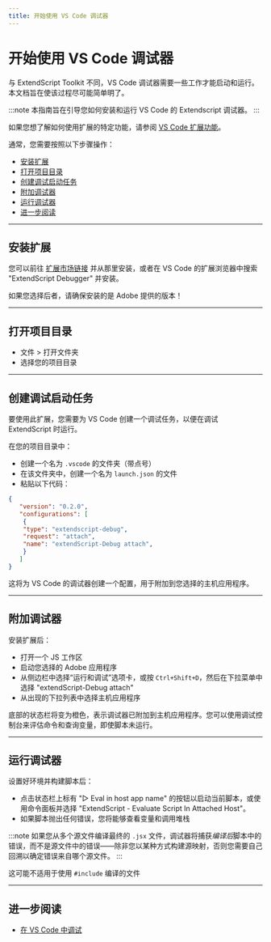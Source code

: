 ```yaml
---
title: 开始使用 VS Code 调试器
---
```

# 开始使用 VS Code 调试器

与 ExtendScript Toolkit 不同，VS Code 调试器需要一些工作才能启动和运行。本文档旨在使该过程尽可能简单明了。

:::note
本指南旨在引导您如何安装和运行 VS Code 的 Extendscript 调试器。
:::

如果您想了解如何使用扩展的特定功能，请参阅 [VS Code 扩展功能](../vscode-extension-features)。

通常，您需要按照以下步骤操作：

- [安装扩展](#installing-the-extension)
- [打开项目目录](#opening-a-project-directory)
- [创建调试启动任务](#creating-a-debug-launch-task)
- [附加调试器](#attaching-the-debugger)
- [运行调试器](#running-the-debugger)
- [进一步阅读](#futher-reading)

---

## 安装扩展

您可以前往 [扩展市场链接](https://marketplace.visualstudio.com/items?itemName=Adobe.extendscript-debug) 并从那里安装，或者在 VS Code 的扩展浏览器中搜索 "ExtendScript Debugger" 并安装。

如果您选择后者，请确保安装的是 Adobe 提供的版本！

---

## 打开项目目录

- 文件 > 打开文件夹
- 选择您的项目目录

---

## 创建调试启动任务

要使用此扩展，您需要为 VS Code 创建一个调试任务，以便在调试 ExtendScript 时运行。

在您的项目目录中：

- 创建一个名为 `.vscode` 的文件夹（带点号）
- 在该文件夹中，创建一个名为 `launch.json` 的文件
- 粘贴以下代码：

```json
{
   "version": "0.2.0",
   "configurations": [
    {
    "type": "extendscript-debug",
    "request": "attach",
    "name": "extendScript-Debug attach",
    }
   ]
}
```

这将为 VS Code 的调试器创建一个配置，用于附加到您选择的主机应用程序。

---

## 附加调试器

安装扩展后：

- 打开一个 JS 工作区
- 启动您选择的 Adobe 应用程序
- 从侧边栏中选择“运行和调试”选项卡，或按 `Ctrl+Shift+D`，然后在下拉菜单中选择 "extendScript-Debug attach"
- 从出现的下拉列表中选择主机应用程序

底部的状态栏将变为橙色，表示调试器已附加到主机应用程序。您可以使用调试控制台来评估命令和查询变量，即使脚本未运行。

---

## 运行调试器

设置好环境并构建脚本后：

- 点击状态栏上标有 "▷ Eval in host app name" 的按钮以启动当前脚本，或使用命令面板并选择 "ExtendScript - Evaluate Script In Attached Host"。
- 如果脚本抛出任何错误，您将能够查看变量和调用堆栈

:::note
如果您从多个源文件编译最终的 `.jsx` 文件，调试器将捕获*编译后*脚本中的错误，而不是源文件中的错误——除非您以某种方式构建源映射，否则您需要自己回溯以确定错误来自哪个源文件。
:::

这可能不适用于使用 `#include` 编译的文件

---

## 进一步阅读

- [在 VS Code 中调试](https://code.visualstudio.com/docs/editor/debugging)
